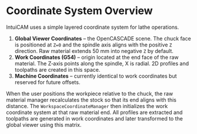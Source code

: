 # Coordinate System Overview

IntuiCAM uses a simple layered coordinate system for lathe operations.

1. **Global Viewer Coordinates** – the OpenCASCADE scene. The chuck face is positioned at `Z=0` and the spindle axis aligns with the positive `Z` direction. Raw material extends 50 mm into negative `Z` by default.
2. **Work Coordinates (G54)** – origin located at the end face of the raw material. The Z‑axis points along the spindle, X is radial. 2D profiles and toolpaths are created in this space.
3. **Machine Coordinates** – currently identical to work coordinates but reserved for future offsets.

When the user positions the workpiece relative to the chuck, the raw material manager recalculates the stock so that its end aligns with this distance. The `WorkspaceCoordinateManager` then initializes the work coordinate system at that raw material end. All profiles are extracted and toolpaths are generated in work coordinates and later transformed to the global viewer using this matrix.
